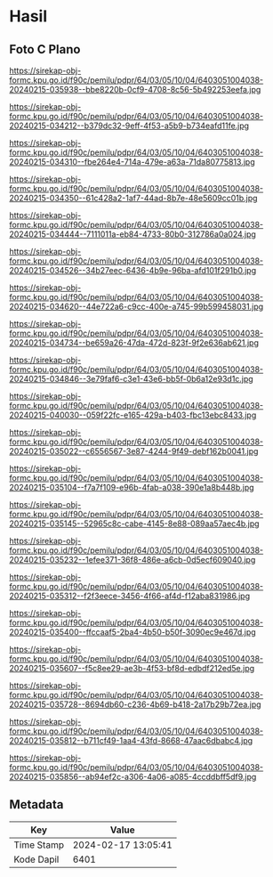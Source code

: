 # Hasil

## Foto C Plano

https://sirekap-obj-formc.kpu.go.id/f90c/pemilu/pdpr/64/03/05/10/04/6403051004038-20240215-035938--bbe8220b-0cf9-4708-8c56-5b492253eefa.jpg

https://sirekap-obj-formc.kpu.go.id/f90c/pemilu/pdpr/64/03/05/10/04/6403051004038-20240215-034212--b379dc32-9eff-4f53-a5b9-b734eafd11fe.jpg

https://sirekap-obj-formc.kpu.go.id/f90c/pemilu/pdpr/64/03/05/10/04/6403051004038-20240215-034310--fbe264e4-714a-479e-a63a-71da80775813.jpg

https://sirekap-obj-formc.kpu.go.id/f90c/pemilu/pdpr/64/03/05/10/04/6403051004038-20240215-034350--61c428a2-1af7-44ad-8b7e-48e5609cc01b.jpg

https://sirekap-obj-formc.kpu.go.id/f90c/pemilu/pdpr/64/03/05/10/04/6403051004038-20240215-034444--7111011a-eb84-4733-80b0-312786a0a024.jpg

https://sirekap-obj-formc.kpu.go.id/f90c/pemilu/pdpr/64/03/05/10/04/6403051004038-20240215-034526--34b27eec-6436-4b9e-96ba-afd101f291b0.jpg

https://sirekap-obj-formc.kpu.go.id/f90c/pemilu/pdpr/64/03/05/10/04/6403051004038-20240215-034620--44e722a6-c9cc-400e-a745-99b599458031.jpg

https://sirekap-obj-formc.kpu.go.id/f90c/pemilu/pdpr/64/03/05/10/04/6403051004038-20240215-034734--be659a26-47da-472d-823f-9f2e636ab621.jpg

https://sirekap-obj-formc.kpu.go.id/f90c/pemilu/pdpr/64/03/05/10/04/6403051004038-20240215-034846--3e79faf6-c3e1-43e6-bb5f-0b6a12e93d1c.jpg

https://sirekap-obj-formc.kpu.go.id/f90c/pemilu/pdpr/64/03/05/10/04/6403051004038-20240215-040030--059f22fc-e165-429a-b403-fbc13ebc8433.jpg

https://sirekap-obj-formc.kpu.go.id/f90c/pemilu/pdpr/64/03/05/10/04/6403051004038-20240215-035022--c6556567-3e87-4244-9f49-debf162b0041.jpg

https://sirekap-obj-formc.kpu.go.id/f90c/pemilu/pdpr/64/03/05/10/04/6403051004038-20240215-035104--f7a7f109-e96b-4fab-a038-390e1a8b448b.jpg

https://sirekap-obj-formc.kpu.go.id/f90c/pemilu/pdpr/64/03/05/10/04/6403051004038-20240215-035145--52965c8c-cabe-4145-8e88-089aa57aec4b.jpg

https://sirekap-obj-formc.kpu.go.id/f90c/pemilu/pdpr/64/03/05/10/04/6403051004038-20240215-035232--1efee371-36f8-486e-a6cb-0d5ecf609040.jpg

https://sirekap-obj-formc.kpu.go.id/f90c/pemilu/pdpr/64/03/05/10/04/6403051004038-20240215-035312--f2f3eece-3456-4f66-af4d-f12aba831986.jpg

https://sirekap-obj-formc.kpu.go.id/f90c/pemilu/pdpr/64/03/05/10/04/6403051004038-20240215-035400--ffccaaf5-2ba4-4b50-b50f-3090ec9e467d.jpg

https://sirekap-obj-formc.kpu.go.id/f90c/pemilu/pdpr/64/03/05/10/04/6403051004038-20240215-035607--f5c8ee29-ae3b-4f53-bf8d-edbdf212ed5e.jpg

https://sirekap-obj-formc.kpu.go.id/f90c/pemilu/pdpr/64/03/05/10/04/6403051004038-20240215-035728--8694db60-c236-4b69-b418-2a17b29b72ea.jpg

https://sirekap-obj-formc.kpu.go.id/f90c/pemilu/pdpr/64/03/05/10/04/6403051004038-20240215-035812--b711cf49-1aa4-43fd-8668-47aac6dbabc4.jpg

https://sirekap-obj-formc.kpu.go.id/f90c/pemilu/pdpr/64/03/05/10/04/6403051004038-20240215-035856--ab94ef2c-a306-4a06-a085-4ccddbff5df9.jpg


## Metadata

| Key        | Value               |
| ---------- | ------------------- |
| Time Stamp | 2024-02-17 13:05:41 |
| Kode Dapil | 6401                |




